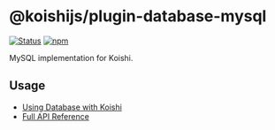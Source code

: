 # @koishijs/plugin-database-mysql

[![Status](https://img.shields.io/github/workflow/status/koishijs/koishi/CI/master?style=flat-square)](https://github.com/koishijs/koishi/actions?query=workflow:CI)
[![npm](https://img.shields.io/npm/v/@koishijs/plugin-database-mysql?style=flat-square)](https://www.npmjs.com/package/@koishijs/plugin-database-mysql)

MySQL implementation for Koishi.

## Usage

- [Using Database with Koishi](https://koishi.js.org/guide/using-database.html)
- [Full API Reference](https://koishi.js.org/api/database.html)
